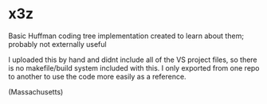 # x3z
Basic Huffman coding tree implementation created to learn about them; probably not externally useful

I uploaded this by hand and didnt include all of the VS project files, so there is no makefile/build system included with this. I only exported from one repo to another to use the code more easily as a reference.

(Massachusetts)
